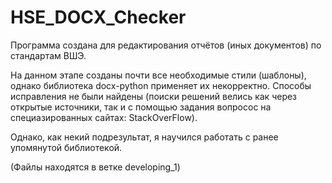 # HSE_DOCX_Checker
Программа создана для редактирования отчётов (иных документов) по стандартам ВШЭ.

На данном этапе созданы почти все необходимые стили (шаблоны), однако библиотека docx-python применяет их некорректно.
Способы исправления не были найдены (поиски решений велись как через открытые источники, так и с помощью задания вопросос на специазированных сайтах: StackOverFlow).

Однако, как некий подрезультат, я научился работать с ранее упомянутой библиотекой.

(Файлы находятся в ветке developing_1)
